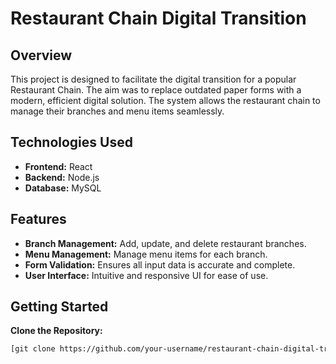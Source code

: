 # Restaurant Chain Digital Transition

## Overview

This project is designed to facilitate the digital transition for a popular Restaurant Chain. The aim was to replace outdated paper forms with a modern, efficient digital solution. The system allows the restaurant chain to manage their branches and menu items seamlessly.

## Technologies Used

- **Frontend:** React
- **Backend:** Node.js
- **Database:** MySQL

## Features

- **Branch Management:** Add, update, and delete restaurant branches.
- **Menu Management:** Manage menu items for each branch.
- **Form Validation:** Ensures all input data is accurate and complete.
- **User Interface:** Intuitive and responsive UI for ease of use.

## Getting Started

**Clone the Repository:**
   ```bash
   [git clone https://github.com/your-username/restaurant-chain-digital-transition.git](https://github.com/AbdallhShehap/restaurantSystem.git)


